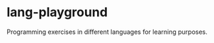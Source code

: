 lang-playground
===============

Programming exercises in different languages for learning purposes.
